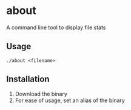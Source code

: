 # about

A command line tool to display file stats


## Usage

```
./about <filename>
```

## Installation

1. Download the binary
2. For ease of usage, set an alias of the binary

